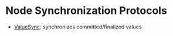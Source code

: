 # Node Synchronization Protocols

- [ValueSync](./valuesync/README.md): synchronizes committed/finalized values
